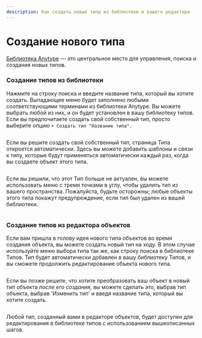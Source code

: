 ```yaml
---
description: Как создать новые типы из библиотеки и вашего редактора
---
```


# Создание нового типа

[Библиотека Anytype](../anytype-library.md "mention") — это центральное место для управления, поиска и создания новых типов.

### Создание типов из библиотеки

Нажмите на строку поиска и введите название типа, который вы хотите создать. Выпадающее меню будет заполнено любыми соответствующими терминами из библиотеки Anytype. Вы можете выбрать любой из них, и он будет установлен в вашу библиотеку типов. Если вы предпочитаете создать свой собственный тип, просто выберите опцию `+ Создать тип "Название типа".`

<figure><img src="../../.gitbook/assets/Types Library.png" alt=""><figcaption></figcaption></figure>

Если вы решите создать свой собственный тип, страница Типа откроется автоматически. Здесь вы можете добавить шаблоны и связи к типу, которые будут применяться автоматически каждый раз, когда вы создаете объект этого типа.

<figure><img src="../../.gitbook/assets/Type page.png" alt=""><figcaption></figcaption></figure>

Если вы решили, что этот Тип больше не актуален, вы можете использовать меню с тремя точками в углу, чтобы удалить тип из вашего пространства. Пожалуйста, будьте осторожны; любые объекты этого типа покажут предупреждение, если тип был удален из вашей библиотеки.

<figure><img src="../../.gitbook/assets/Delete type.png" alt=""><figcaption></figcaption></figure>

### Создание типов из редактора объектов

Если вам пришла в голову идея нового типа объектов во время создания объекта, вы можете создать новый тип на ходу. В этом случае используйте меню выбора типа так же, как строку поиска в библиотеке Типов. Тип будет автоматически добавлен в вашу библиотеку Типов, и вы сможете продолжить редактирование объекта нового типа.

<figure><img src="../../.gitbook/assets/Type Creation on-the-fly.png" alt=""><figcaption></figcaption></figure>

Если вы позже решите, что хотите преобразовать ваш объект в новый тип объекта _после его создания_, вы можете сделать это, выбрав тип объекта, выбрав 'Изменить тип' и введя название типа, который вы хотите создать.

<figure><img src="../../.gitbook/assets/Type creation from change-type menu (1).png" alt=""><figcaption></figcaption></figure>

Любой тип, созданный вами в редакторе объектов, будет доступен для редактирования в библиотеке типов с использованием вышеописанных шагов.
